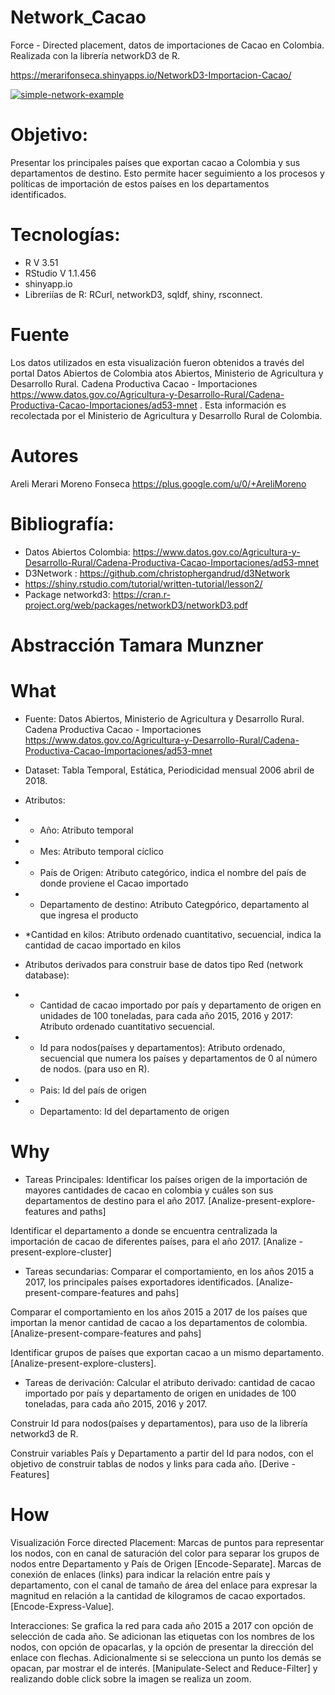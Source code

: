 # Network_Cacao
Force - Directed placement, datos de importaciones de Cacao en Colombia. Realizada con la librería networkD3 de R. 

https://merarifonseca.shinyapps.io/NetworkD3-Importacion-Cacao/

<a href="http://dl.dropboxusercontent.com/u/12581470/Presentations/OddsAndEnds/NetworkD3.html"><img src="http://1.bp.blogspot.com/-gFxgVvzBSr8/UbPgDW-7fnI/AAAAAAAAGiE/an2RbjOC-68/s320/NetworkD3.png" alt="simple-network-example"/></a>

# Objetivo:
Presentar los principales países que exportan cacao a Colombia y sus departamentos de destino. Esto permite hacer seguimiento a los procesos y políticas de importación de estos países en los departamentos identificados.


# Tecnologías:
* R V 3.51
* RStudio V 1.1.456
* shinyapp.io
* Libreriías de R: RCurl, networkD3, sqldf, shiny, rsconnect.

 
# Fuente
Los datos utilizados en esta visualización fueron obtenidos a través del portal Datos Abiertos de Colombia atos Abiertos, Ministerio de Agricultura y Desarrollo Rural. Cadena Productiva Cacao - Importaciones https://www.datos.gov.co/Agricultura-y-Desarrollo-Rural/Cadena-Productiva-Cacao-Importaciones/ad53-mnet  . Esta información es recolectada por el Ministerio de Agricultura y Desarrollo Rural de Colombia.

# Autores
Areli Merari Moreno Fonseca https://plus.google.com/u/0/+AreliMoreno

# Bibliografía:
* Datos Abiertos Colombia: https://www.datos.gov.co/Agricultura-y-Desarrollo-Rural/Cadena-Productiva-Cacao-Importaciones/ad53-mnet 
* D3Network : https://github.com/christophergandrud/d3Network
* https://shiny.rstudio.com/tutorial/written-tutorial/lesson2/ 
* Package networkd3: https://cran.r-project.org/web/packages/networkD3/networkD3.pdf 

# Abstracción Tamara Munzner
#  What

* Fuente: Datos Abiertos, Ministerio de Agricultura y Desarrollo Rural. Cadena Productiva Cacao - Importaciones https://www.datos.gov.co/Agricultura-y-Desarrollo-Rural/Cadena-Productiva-Cacao-Importaciones/ad53-mnet 
* Dataset: Tabla Temporal, Estática, Periodicidad mensual 2006 abril de 2018.
* Atributos:
* * Año: Atributo temporal
* * Mes: Atributo temporal cíclico
* * País de Origen: Atributo categórico,  indica el nombre del país de donde proviene el Cacao importado
* * Departamento de destino: Atributo Categpórico, departamento al que ingresa el producto
* *Cantidad en kilos: Atributo ordenado cuantitativo, secuencial, indica la cantidad de cacao importado en kilos

* Atributos derivados para construir base de datos tipo Red (network database):
* * Cantidad de cacao importado por país y departamento de origen en unidades de 100 toneladas, para cada año 2015, 2016 y 2017: Atributo ordenado cuantitativo secuencial.
* * Id para nodos(países y departamentos): Atributo ordenado, secuencial que numera los países y departamentos de 0 al número de nodos. (para uso en R).
* * Pais: Id del país de origen
* * Departamento: Id del departamento de origen

#  Why 
* Tareas Principales:
Identificar los países origen de la importación de mayores cantidades de cacao en colombia y cuáles son sus departamentos de destino para el año 2017. [Analize-present-explore- features and paths]

Identificar el departamento a donde se encuentra centralizada la importación de cacao de diferentes países, para el año 2017.
[Analize -present-explore-cluster]


* Tareas secundarias:
Comparar el comportamiento, en los años 2015 a 2017,  los principales países exportadores identificados. 
[Analize-present-compare-features and pahs]

Comparar el comportamiento en los años 2015 a 2017 de los países que importan la menor cantidad de cacao a los departamentos de colombia. [Analize-present-compare-features and pahs]

Identificar grupos de países que exportan cacao a un mismo departamento.[Analize-present-explore-clusters].

* Tareas de derivación:
Calcular el atributo derivado:  cantidad de cacao importado por país y departamento de origen en unidades de 100 toneladas, para cada año 2015, 2016 y 2017. 

Construir Id para nodos(países y departamentos), para uso de la librería networkd3 de R. 

Construir variables País y Departamento a partir del Id para nodos, con el objetivo de construir tablas de nodos y links para cada año.
[Derive - Features]


#  How

Visualización Force directed Placement:
Marcas de puntos para representar los nodos, con en canal de saturación del color para separar los grupos de nodos entre Departamento y País de Origen [Encode-Separate]. Marcas de conexión de enlaces (links) para indicar la relación entre país y departamento, con el canal de tamaño de área del enlace para expresar la magnitud en relación a la cantidad de kilogramos de cacao exportados. [Encode-Express-Value].

Interacciones:  Se grafica la red para cada año 2015 a 2017 con opción de selección de cada año. Se adicionan las etiquetas con los nombres de los nodos, con opción de opacarlas, y la opción de presentar la dirección del enlace con flechas. 
Adicionalmente si se selecciona un punto los demás se opacan, par mostrar el de interés. [Manipulate-Select and Reduce-Filter] y realizando doble click sobre la imagen se realiza un zoom.

